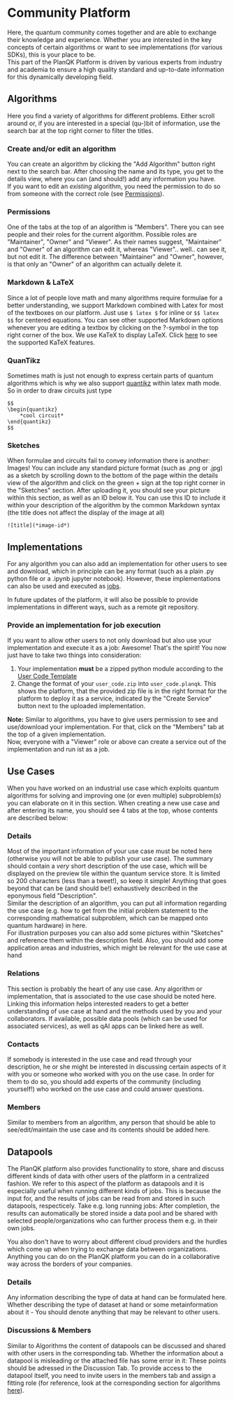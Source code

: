 # Community Platform

Here, the quantum community comes together and are able to exchange their knowledge and experience. Whether you are interested in the key concepts of certain algorithms or want to see implementations (for various SDKs), this is your place to be.  
This part of the PlanQK Platform is driven by various experts from industry and academia to ensure a high quality standard and up-to-date information for this dynamically developing field.

## Algorithms

Here you find a variety of algorithms for different problems. Either scroll around or, if you are interested in a special (qu-)bit of information, use the search bar at the top right corner to filter the titles.  

### Create and/or edit an algorithm

You can create an algorithm by clicking the "Add Algorithm" button right next to the search bar. After choosing the name and its type, you get to the details view, where you can (and should!) add any information you have.  
If you want to edit an *existing* algorithm, you need the permission to do so from someone with the correct role (see [Permissions](#permissions)).

### Permissions

One of the tabs at the top of an algorithm is "Members". There you can see people and their roles for the current algorithm. Possible roles are "Maintainer", "Owner" and "Viewer". As their names suggest, "Maintainer" and "Owner" of an algorithm can edit it, whereas "Viewer".. well.. can see it, but not edit it. The difference between "Maintainer" and "Owner", however, is that only an "Owner" of an algorithm can actually delete it.

### Markdown & LaTeX

Since a lot of people love math and many algorithms require formulae for a better understanding, we support Markdown combined with Latex for most of the textboxes on our platform. Just use `$ latex $` for inline or `$$ latex $$` for centered equations. You can see other supported Markdown options whenever you are editing a textbox by clicking on the ?-symbol in the top right corner of the box. We use KaTeX to display LaTeX. Click [here](https://katex.org/docs/supported.html) to see the supported KaTeX features.

### QuanTikz

Sometimes math is just not enough to express certain parts of quantum algorithms which is why we also support [quantikz](https://ctan.org/pkg/quantikz) within latex math mode. So in order to draw circuits just type  

```
$$
\begin{quantikz}
    *cool circuit*
\end{quantikz}
$$
```

### Sketches

When formulae and circuits fail to convey information there is another: Images! You can include any standard picture format (such as .png or .jpg) as a sketch by scrolling down to the bottom of the page within the details view of the algorithm and click on the green + sign at the top right corner in the "Sketches" section. After uploading it, you should see your picture within this section, as well as an ID below it. You can use this ID to include it within your description of the algorithm by the common Markdown syntax (the title does not affect the display of the image at all)

```
![title](*image-id*)
```

## Implementations

For any algorithm you can also add an implementation for other users to see and download, which in principle can be any format (such as a plain .py python file or a .ipynb jupyter notebook). However, these implementations can also be used and executed as [jobs](#jobs-prototype-feature).  

In future updates of the platform, it will also be possible to provide implementations in different ways, such as a remote git repository.

### Provide an implementation for job execution

If you want to allow other users to not only download but also use your implementation and execute it as a job: Awesome! That's the spirit! You now just have to take two things into consideration:

1. Your implementation **must** be a zipped python module according to the [User Code Template](service_platform.html#embedding-the-python-code-into-the-user-code-template)
2. Change the format of your `user_code.zip` into `user_code.planqk`. This shows the platform, that the provided zip file is in the right format for the platform to deploy it as a service, indicated by the "Create Service" button next to the uploaded implementation.  

**Note:** Similar to algorithms, you have to give users permission to see and use/download your implementation. For that, click on the "Members" tab at the top of a given implementation.  
Now, everyone with a "Viewer" role or above can create a service out of the implementation and run ist as a job.


## Use Cases
When you have worked on an industrial use case which exploits quantum algorithms for solving and improving one (or even multiple) subproblem(s) you can elaborate on it in this section.
When creating a new use case and after entering its name, you should see 4 tabs at the top, whose contents are described below:

### Details

Most of the important information of your use case must be noted here (otherwise you will not be able to publish your use case).
The summary should contain a *very* short description of the use case, which will be displayed on the preview tile within the quantum service store.
It is limited so 200 characters (less than a tweet!), so keep it simple!
Anything that goes beyond that can be (and should be!) exhaustively described in the eponymous field "Description".  
Similar the description of an algorithm, you can put all information regarding the use case (e.g. how to get from the initial problem statement to the corresponding mathematical subproblem, which can be mapped onto quantum hardware) in here.  
For illustration purposes you can also add some pictures within "Sketches" and reference them within the description field. Also, you should add some application areas and industries, which might be relevant for the use case at hand

### Relations

This section is probably the heart of any use case. Any algorithm or implementation, that is associated to the use case should be noted here. Linking this information helps interested readers to get a better understanding of use case at hand and the methods used by you and your collaborators. If available, possible data pools (which can be used for associated services), as well as qAI apps can be linked here as well.

### Contacts

If somebody is interested in the use case and read through your description, he or she might be interested in discussing certain aspects of it with you or someone who worked with you on the use case. In order for them to do so, you should add experts of the community (including yourself!) who worked on the use case and could answer questions. 

### Members 

Similar to members from an algorithm, any person that should be able to see/edit/maintain the use case and its contents should be added here.

## Datapools
The PlanQK platform also provides functionality to store, share and discuss different kinds of data with other users of the platform in a centralized fashion.
We refer to this aspect of the platform as datapools and it is especially useful when running different kinds of jobs.
This is because the input for, and the results of jobs can be read from and stored in such datapools, respecticely.
Take e.g. long running jobs: After completion, the results can automatically be stored inside a data pool and be shared with selected people/organizations who can further process them e.g. in their own jobs.

You also don't have to worry about different cloud providers and the hurdles which come up when trying to exchange data between organizations.
Anything you can do on the PlanQK platform you can do in a collaborative way across the borders of your companies.
### Details
Any information describing the type of data at hand can be formulated here.
Whether describing the type of dataset at hand or some metainformation about it - You should denote anything that may be relevant to other users. 

### Discussions & Members
Similar to Algorithms the content of datapools can be discussed and shared with other users in the corresponding tab.
Whether the information about a datapool is misleading or the attached file has some error in it: These points should be adressed in the Discussion Tab.
To provide access to the datapool itself, you need to invite users in the members tab and assign a fitting role (for reference, look at the corresponding section for algorithms [here](#permissions)).


